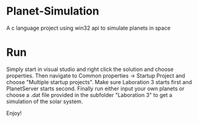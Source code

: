 # Planet-Simulation
A c language project using win32 api to simulate planets in space

# Run
Simply start in visual studio and right click the solution and choose properties. Then navigate to Common properties -> Startup Project
and choose "Multiple startup projects". Make sure Laboration 3 starts first and PlanetServer starts second. Finally run either input
your own planets or choose a .dat file provided in the subfolder "Laboration 3" to get a simulation of the solar system.

Enjoy!
